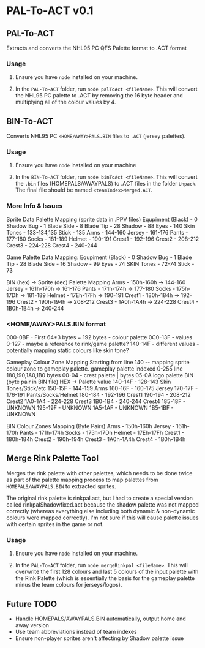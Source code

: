 # PAL-To-ACT v0.1

## PAL-To-ACT
Extracts and converts the NHL95 PC QFS Palette format to .ACT format

### Usage
1. Ensure you have `node` installed on your machine.

2. In the `PAL-To-ACT` folder, run `node palToAct <fileName>`. This will convert the NHL95 PC palette to .ACT by removing the 16 byte header and multiplying all of the colour values by 4.

## BIN-To-ACT
Converts NHL95 PC `<HOME/AWAY>PALS.BIN` files to `.ACT` (jersey palettes).

### Usage
1. Ensure you have `node` installed on your machine

2. In the `BIN-To-ACT` folder, run `node binToAct <fileName>`. This will convert the `.bin` files (HOMEPALS/AWAYPALS) to .ACT files in the folder `Unpack`. The final file should be named `<teamIndex>Merged.ACT`.

### More Info & Issues

Sprite Data Palette Mapping (sprite data in .PPV files)
Equpiment (Black) - 0
Shadow Bug - 1
Blade Side - 8
Blade Tip - 28
Shadow - 88
Eyes - 140
Skin Tones - 133-134,135
Stick - 135
Arms - 144-160
Jersey - 161-176
Pants - 177-180
Socks - 181-189
Helmet - 190-191
Crest1 - 192-196
Crest2 - 208-212
Crest3 - 224-228
Crest4 - 240-244

Game Palette Data Mapping:
Equpiment (Black) - 0
Shadow Bug - 1
Blade Tip - 28
Blade Side - 16
Shadow - 99
Eyes - 74
SKIN Tones - 72-74
Stick - 73

BIN (hex) -> Sprite (dec) Palette Mapping
Arms - 150h-160h -> 144-160
Jersey - 161h-170h -> 161-176
Pants - 171h-174h -> 177-180
Socks - 175h-17Dh -> 181-189
Helmet - 17Eh-17Fh -> 190-191
Crest1 - 180h-184h -> 192-196
Crest2 - 190h-194h -> 208-212
Crest3 - 1A0h-1A4h -> 224-228
Crest4 - 1B0h-1B4h -> 240-244

### <HOME/AWAY>PALS.BIN format
000-0BF - First 64*3 bytes = 192 bytes - colour palette
0C0-13F - values 0-127 - maybe a reference to rink/game palette?
140-14F - different values - potentially mapping static colours like skin tone?

Gameplay Colour Zone Mapping
Starting from line 140 -- mapping sprite colour zone to gameplay palette. gameplay palette indexed 0-255
line 180,190,1A0,1B0 bytes 00-04 - crest palette | bytes 05-0A logo palette
BIN (byte pair in BIN file) HEX -> Palette value
140-14F - 128-143 Skin Tones/Stick/etc
150-15F - 144-159 Arms
160-16F - 160-175 Jersey
170-17F - 176-191 Pants/Socks/Helmet
180-184 - 192-196 Crest1
190-194 - 208-212 Crest2
1A0-1A4 - 224-228 Crest3
1B0-1B4 - 240-244 Crest4
185-18F - UNKNOWN
195-19F - UNKNOWN
1A5-1AF - UNKNOWN
1B5-1BF - UNKNOWN

BIN Colour Zones Mapping (Byte Pairs)
Arms - 150h-160h
Jersey - 161h-170h
Pants - 171h-174h
Socks - 175h-17Dh
Helmet - 17Eh-17Fh
Crest1 - 180h-184h
Crest2 - 190h-194h
Crest3 - 1A0h-1A4h
Crest4 - 1B0h-1B4h

## Merge Rink Palette Tool
Merges the rink palette with other palettes, which needs to be done twice as part of the palette mapping process to map palettes from `HOMEPALS/AWAYPALS.BIN` to extracted sprites.

The original rink palette is rinkpal.act, but I had to create a special version called rinkpalShadowfixed.act because the shadow palette was not mapped correctly (whereas everything else including both dynamic & non-dynamic colours were mapped correctly). I'm not sure if this will cause palette issues with certain sprites in the game or not.

### Usage
1. Ensure you have `node` installed on your machine.

2. In the `PAL-To-ACT` folder, run `node mergeRinkpal <fileName>`. This will overwrite the first 128 colours and last 5 colours of the input palette with the Rink Palette (which is essentially the basis for the gameplay palette minus the team colours for jerseys/logos).


## Future TODO
- Handle HOMEPALS/AWAYPALS.BIN automatically, output home and away version
- Use team abbreviations instead of team indexes
- Ensure non-player sprites aren't affecting by Shadow palette issue